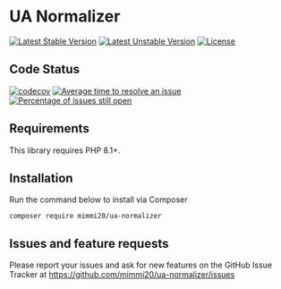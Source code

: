# UA Normalizer

[![Latest Stable Version](https://poser.pugx.org/mimmi20/ua-normalizer/v/stable?format=flat-square)](https://packagist.org/packages/mimmi20/ua-normalizer)
[![Latest Unstable Version](https://poser.pugx.org/mimmi20/ua-normalizer/v/unstable?format=flat-square)](https://packagist.org/packages/mimmi20/ua-normalizer)
[![License](https://poser.pugx.org/mimmi20/ua-normalizer/license?format=flat-square)](https://packagist.org/packages/mimmi20/ua-normalizer)

## Code Status

[![codecov](https://codecov.io/gh/mimmi20/ua-normalizer/branch/master/graph/badge.svg)](https://codecov.io/gh/mimmi20/ua-normalizer)
[![Average time to resolve an issue](https://isitmaintained.com/badge/resolution/mimmi20/ua-normalizer.svg)](https://isitmaintained.com/project/mimmi20/ua-normalizer "Average time to resolve an issue")
[![Percentage of issues still open](https://isitmaintained.com/badge/open/mimmi20/ua-normalizer.svg)](https://isitmaintained.com/project/mimmi20/ua-normalizer "Percentage of issues still open")

## Requirements

This library requires PHP 8.1+.

## Installation

Run the command below to install via Composer

```shell
composer require mimmi20/ua-normalizer
```

## Issues and feature requests

Please report your issues and ask for new features on the GitHub Issue Tracker
at <https://github.com/mimmi20/ua-normalizer/issues>
